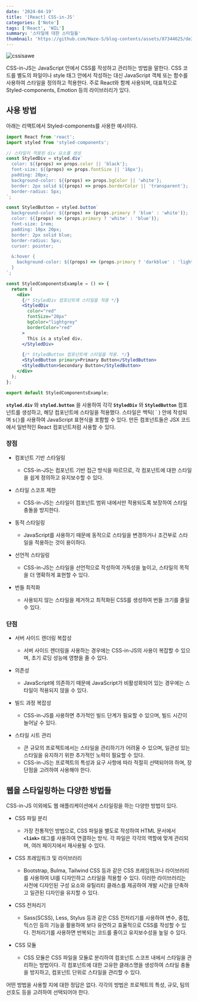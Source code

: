```yaml
---
date: '2024-04-19'
title: '[React] CSS-in-JS'
categories: ['Note']
tags: ['React', 'WIL']
summary: '스타일에 대한 스타일들'
thumbnail: 'https://github.com/Haze-S/blog-contents/assets/87344625/de38ff3f-aba9-4210-b4e4-67ddd2855a71'
---
```


![cssisawe](https://github.com/Haze-S/blog-contents/assets/87344625/de38ff3f-aba9-4210-b4e4-67ddd2855a71)

CSS-in-JS는 JavaScript 안에서 CSS를 작성하고 관리하는 방법을 말한다. CSS 코드를 별도의 파일이나 style 태그 안에서 작성하는 대신 JavaScript 객체 또는 함수를 사용하여 스타일을 정의하고 적용한다. 주로 React와 함께 사용되며, 대표적으로 Styled-components, Emotion 등의 라이브러리가 있다.

## 사용 방법

아래는 리액트에서 Styled-components를 사용한 예시이다.

```jsx
import React from 'react';
import styled from 'styled-components';

// 스타일이 적용된 div 요소를 생성
const StyledDiv = styled.div`
  color: ${(props) => props.color || 'black'};
  font-size: ${(props) => props.fontSize || '16px'};
  padding: 20px;
  background-color: ${(props) => props.bgColor || 'white'};
  border: 2px solid ${(props) => props.borderColor || 'transparent'};
  border-radius: 5px;
`;

const StyledButton = styled.button`
  background-color: ${(props) => (props.primary ? 'blue' : 'white')};
  color: ${(props) => (props.primary ? 'white' : 'blue')};
  font-size: 1rem;
  padding: 10px 20px;
  border: 2px solid blue;
  border-radius: 5px;
  cursor: pointer;

  &:hover {
    background-color: ${(props) => (props.primary ? 'darkblue' : 'lightblue')};
  }
`;

const StyledComponentsExample = () => {
  return (
    <div>
      {/* StyledDiv 컴포넌트에 스타일을 적용 */}
      <StyledDiv
        color="red"
        fontSize="20px"
        bgColor="lightgrey"
        borderColor="red"
      >
        This is a styled div.
      </StyledDiv>

      {/* StyledButton 컴포넌트에 스타일을 적용. */}
      <StyledButton primary>Primary Button</StyledButton>
      <StyledButton>Secondary Button</StyledButton>
    </div>
  );
};

export default StyledComponentsExample;
```

**`styled.div`** 와 **`styled.button`** 을 사용하여 각각 **`StyledDiv`** 와 **`StyledButton`** 컴포넌트를 생성하고, 해당 컴포넌트에 스타일을 적용했다. 스타일은 백틱( \` ) 안에 작성되며 `${}`를 사용하여 JavaScript 표현식을 포함할 수 있다. 만든 컴포넌트들은 JSX 코드에서 일반적인 React 컴포넌트처럼 사용할 수 있다.

### 장점

- 컴포넌트 기반 스타일링

  - CSS-in-JS는 컴포넌트 기반 접근 방식을 따르므로, 각 컴포넌트에 대한 스타일을 쉽게 정의하고 유지보수할 수 있다.

- 스타일 스코프 제한

  - CSS-in-JS는 스타일이 컴포넌트 범위 내에서만 적용되도록 보장하여 스타일 충돌을 방지한다.

- 동적 스타일링

  - JavaScript를 사용하기 때문에 동적으로 스타일을 변경하거나 조건부로 스타일을 적용하는 것이 용이하다.

- 선언적 스타일링

  - CSS-in-JS는 스타일을 선언적으로 작성하여 가독성을 높이고, 스타일의 목적을 더 명확하게 표현할 수 있다.

- 번들 최적화
  - 사용되지 않는 스타일을 제거하고 최적화된 CSS를 생성하여 번들 크기를 줄일 수 있다.

### 단점

- 서버 사이드 렌더링 복잡성

  - 서버 사이드 렌더링을 사용하는 경우에는 CSS-in-JS의 사용이 복잡할 수 있으며, 초기 로딩 성능에 영향을 줄 수 있다.

- 의존성

  - JavaScript에 의존하기 때문에 JavaScript가 비활성화되어 있는 경우에는 스타일이 적용되지 않을 수 있다.

- 빌드 과정 복잡성

  - CSS-in-JS를 사용하면 추가적인 빌드 단계가 필요할 수 있으며, 빌드 시간이 늘어날 수 있다.

- 스타일 시트 관리
  - 큰 규모의 프로젝트에서는 스타일을 관리하기가 어려울 수 있으며, 일관성 있는 스타일을 유지하기 위한 추가적인 노력이 필요할 수 있다.
  - CSS-in-JS는 프로젝트의 특성과 요구 사항에 따라 적절히 선택되어야 하며, 장단점을 고려하여 사용해야 한다.

## 웹을 스타일링하는 다양한 방법들

CSS-in-JS 이외에도 웹 애플리케이션에서 스타일링을 하는 다양한 방법이 있다.

- CSS 파일 분리

  - 가장 전통적인 방법으로, CSS 파일을 별도로 작성하여 HTML 문서에서 **`<link>`** 태그를 사용하여 연결하는 방식. 각 파일은 각각의 역할에 맞게 관리되며, 여러 페이지에서 재사용될 수 있다.

- CSS 프레임워크 및 라이브러리

  - Bootstrap, Bulma, Tailwind CSS 등과 같은 CSS 프레임워크나 라이브러리를 사용하여 UI를 디자인하고 스타일을 적용할 수 있다. 이러한 라이브러리는 사전에 디자인된 구성 요소와 유틸리티 클래스를 제공하여 개발 시간을 단축하고 일관된 디자인을 유지할 수 있다.

- CSS 전처리기

  - Sass(SCSS), Less, Stylus 등과 같은 CSS 전처리기를 사용하여 변수, 중첩, 믹스인 등의 기능을 활용하여 보다 유연하고 효율적으로 CSS를 작성할 수 있다. 전처리기를 사용하면 반복되는 코드를 줄이고 유지보수성을 높일 수 있다.

- CSS 모듈
  - CSS 모듈은 CSS 파일을 모듈로 분리하여 컴포넌트 스코프 내에서 스타일을 관리하는 방법이다. 각 컴포넌트에 대한 고유한 클래스명을 생성하여 스타일 충돌을 방지하고, 컴포넌트 단위로 스타일을 관리할 수 있다.

어떤 방법을 사용할 지에 대한 정답은 없다. 각각의 방법은 프로젝트의 특성, 규모, 팀의 선호도 등을 고려하여 선택되어야 한다.

